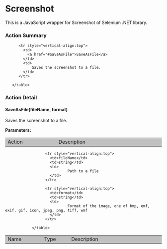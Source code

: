 

# Screenshot

This is a JavaScript wrapper for Screenshot of Selenium .NET library.







<!-- ============================== property summary ========================== -->

	
<!-- ============================== action summary ========================== -->
	
	
	
### Action Summary

<table styleclass="Default" style="cell-padding:2px; border-width:0px; border-spacing:0px; border-collapse:collapse; cell-border-width:1px; border-color:#c0c0c0; border-style:solid;">
		  <tr style="vertical-align:top">
			<td  style="width:200px; background-color:#c0c0c0;">
			  Action
			</td>
			<td style="width:450px; background-color:#c0c0c0;">
			  Description
			</td>
		  </tr>
		 
		  <tr style="vertical-align:top">
			<td>
			  <a href="#SaveAsFile">SaveAsFile</a>
			</td>
			<td>
				Saves the screenshot to a file.
			</td>
		  </tr>
		
	   </table>
	
	

<!-- ============================== property detail ========================== -->
	
	
<!-- ============================== action detail ========================== -->
	
### Action Detail
		
<a name="SaveAsFile"></a>    
#### SaveAsFile(fileName, format)

Saves the screenshot to a file.

			
**Parameters:**

<table styleclass="Default" style="cell-padding:2px; border-width:0px; border-spacing:0px; border-collapse:collapse; cell-border-width:1px; border-color:#c0c0c0; border-style:solid;">
  <tr style="vertical-align:top">
	<td style="width:150px; background-color:#c0c0c0;">
	  Name
	</td>
	<td style="width:100px; background-color:#c0c0c0;">
	  Type
	</td>
	<td style="width:450px; background-color:#c0c0c0;">
	  Description
	</td>
  </tr>
				  
					  <tr style="vertical-align:top">
						<td>fileName</td>
						<td>string</td>
						<td>
								Path to a file
						</td>
					  </tr>
				  
					  <tr style="vertical-align:top">
						<td>format</td>
						<td>string</td>
						<td>
								Format of the image, one of bmp, emf, exif, gif, icon, jpeg, png, tiff, wmf
						</td>
					  </tr>
				  
				</table>
			
			
			
		
		


